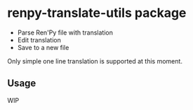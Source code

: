 # renpy-translate-utils package

- Parse Ren'Py file with translation
- Edit translation
- Save to a new file

Only simple one line translation is supported at this moment.

## Usage

WIP
